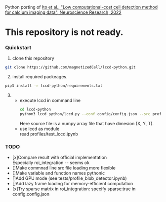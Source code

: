 Python porting of [Ito et al., "Low computational-cost cell detection method for calcium imaging data", Neuroscience Research, 2022](https://www.sciencedirect.com/science/article/pii/S016801022200075X)

# This repository is not ready.

### Quickstart

1. clone this repository

```bash
git clone https://github.com/magnetizedCell/lccd-python.git
```

2. install required packeages.

```bash
pip3 install -r lccd-python/requirements.txt
```

3.
   -  execute lccd in command line  
      ```bash
      cd lccd-python
      python3 lccd_python/lccd.py --conf config/config.json --src profiles/src.npy --dst out.dump
      ```
      Here source file is a numpy array file that have dimesion (X, Y, T).
   - use lccd as module  
      read profiles/test_lccd.ipynb

### TODO
- [x]Compare result with official implementation  
  Especially roi_integration -- seems ok
- []Make commnad line src file loading more flexible
- []Make variable and function names pythonic
- []Add GPU mode (see tests/profile_blob_detector.ipynb)
- []Add lazy frame loading for memory-efficient computation
- [x]Try sparse matrix in roi_integration: specify sparse:true in config.config.json
